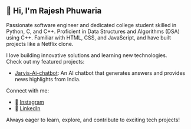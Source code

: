 ## 👋 Hi, I'm Rajesh Phuwaria

Passionate software engineer and dedicated college student skilled in Python, C, and C++. Proficient in Data Structures and Algorithms (DSA) using C++. Familiar with HTML, CSS, and JavaScript, and have built projects like a Netflix clone.

I love building innovative solutions and learning new technologies.  
Check out my featured projects:  
- [Jarvis-Ai-chatbot](https://github.com/RajeshPhuwaria/Jarvis-Ai-chatbot): An AI chatbot that generates answers and provides news highlights from India.

Connect with me:  
- 📸 [Instagram](https://instagram.com/rajesh_2006)
- 💼 [LinkedIn](https://www.linkedin.com/in/rajesh-phulwaria)

Always eager to learn, explore, and contribute to exciting tech projects!
